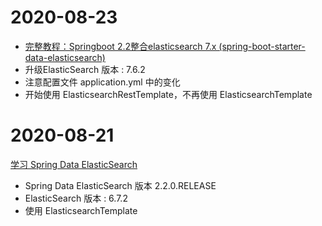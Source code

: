 # 2020-08-23
 * [完整教程：Springboot 2.2整合elasticsearch 7.x (spring-boot-starter-data-elasticsearch)](https://blog.csdn.net/chengyuqiang/article/details/102938266)
 * 升级ElasticSearch 版本 : 7.6.2
 * 注意配置文件 application.yml 中的变化
 * 开始使用 ElasticsearchRestTemplate，不再使用 ElasticsearchTemplate 

# 2020-08-21
[学习 Spring Data ElasticSearch](https://blog.csdn.net/qq_22211217/article/details/94998037)

* Spring Data ElasticSearch 版本 2.2.0.RELEASE
* ElasticSearch 版本 : 6.7.2
* 使用 ElasticsearchTemplate



